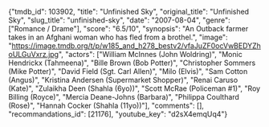 {"tmdb_id": 103902, "title": "Unfinished Sky", "original_title": "Unfinished Sky", "slug_title": "unfinished-sky", "date": "2007-08-04", "genre": ["Romance / Drame"], "score": "6.5/10", "synopsis": "An Outback farmer takes in an Afghani woman who has fled from a brothel.", "image": "https://image.tmdb.org/t/p/w185_and_h278_bestv2/vfaJuZF0ocVwBEDYZhoULGuVxrz.jpg", "actors": ["William McInnes (John Woldring)", "Monic Hendrickx (Tahmeena)", "Bille Brown (Bob Potter)", "Christopher Sommers (Mike Potter)", "David Field (Sgt. Carl Allen)", "Milo (Elvis)", "Sam Cotton (Angus)", "Kristina Andersen (Supermarket Shopper)", "Renai Caruso (Kate)", "Zulaikha Deen (Shahla (6yo))", "Scott McRae (Policeman #1)", "Roy Billing (Royce)", "Mercia Deane-Johns (Barbara)", "Philippa Coulthard (Rose)", "Hannah Cocker (Shahla (11yo))"], "comments": [], "recommandations_id": [21176], "youtube_key": "d2sX4emqUq4"}